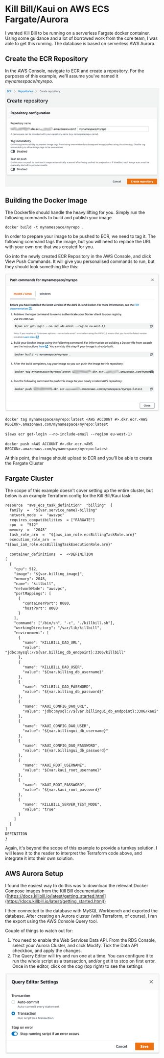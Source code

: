 # Kill Bill/Kaui on AWS ECS Fargate/Aurora

I wanted Kill Bill to be running on a serverless Fargate docker container. Using some guidance and a lot of borrowed work from the core team, I was able to get this running. The database is based on serverless AWS Aurora.

## Create the ECR Repository
In the AWS Console, navigate to ECR and create a repository. For the purposes of this example, we'll assume you've named it *mynamespace/myrepo*.

![Creating the ECR Repository](./docs/create-ecr.png)

## Building the Docker Image
The Dockerfile should handle the heavy lifting for you. Simply run the following commands to build and publish your image

~~~~
docker build -t mynamespace/myrepo .
~~~~

In order to prepare your image to be pushed to ECR, we need to tag it. The following command tags the image, but you will need to replace the URL with your own one that was created for you.

Go into the newly created ECR Repository in the AWS Console, and click View Push Commands. It will give you personalised commands to run, but they should look something like this:

![ECR Push Commands](./docs/ecr-push.png)

~~~~
docker tag mynamespace/myrepo:latest <AWS ACCOUNT #>.dkr.ecr.<AWS REGION>.amazonaws.com/mynamespace/myrepo:latest

$(aws ecr get-login --no-include-email --region eu-west-1)

docker push <AWS ACCOUNT #>.dkr.ecr.<AWS REGION>.amazonaws.com/mynamespace/myrepo:latest
~~~~
At this point, the image should upload to ECR and you'll be able to create the Fargate Cluster

## Fargate Cluster
The scope of this example doesn't cover setting up the entire cluster, but below is an example Terraform config for the Kill Bill/Kaui task:

~~~~
resource  "aws_ecs_task_definition"  "billing"  {
  family  =  "${var.service_name}-billing"
  network_mode  =  "awsvpc"
  requires_compatibilities  = ["FARGATE"]
  cpu  =  "512"
  memory  =  "2048"
  task_role_arn  =  "${aws_iam_role.ecsBillingTaskRole.arn}"
  execution_role_arn  =  "${aws_iam_role.ecsBillingTaskExecutionRole.arn}"

  container_definitions  =  <<DEFINITION
[
  {
    "cpu": 512,
    "image": "${var.billing_image}",
    "memory": 2048,
    "name": "killbill",
    "networkMode": "awsvpc",
    "portMappings": [
      {
        "containerPort": 8080,
        "hostPort": 8080
      }
    ],
    "command": ["/bin/sh", "-c", "./killbill.sh"],
    "workingDirectory": "/var/lib/killbill",
    "environment": [
      {
        "name": "KILLBILL_DAO_URL",
        "value": "jdbc:mysql://${var.billing_db_endpoint}:3306/killbill"
      },
      {
        "name": "KILLBILL_DAO_USER",
        "value": "${var.billing_db_username}"
      },
      {
        "name": "KILLBILL_DAO_PASSWORD",
        "value": "${var.billing_db_password}"
      },
      {
        "name": "KAUI_CONFIG_DAO_URL",
        "value": "jdbc:mysql://${var.billingui_db_endpoint}:3306/kaui"
      },
      {
        "name": "KAUI_CONFIG_DAO_USER",
        "value": "${var.billingui_db_username}"
      },
      {
        "name": "KAUI_CONFIG_DAO_PASSWORD",
        "value": "${var.billingui_db_password}"
      },
      {
        "name": "KAUI_ROOT_USERNAME",
        "value": "${var.kaui_root_username}"
      },
      {
        "name": "KAUI_ROOT_PASSWORD",
        "value": "${var.kaui_root_password}"
      },
      {
        "name": "KILLBILL_SERVER_TEST_MODE",
        "value": "true"
      }
    ]
  }
]
DEFINITION
}
~~~~

Again, it's beyond the scope of this example to provide a turnkey solution. I will leave it to the reader to interpret the Terraform code above, and integrate it into their own solution.

## AWS Aurora Setup
I found the easiest way to do this was to download the relevant Docker Compose images from the Kill Bill documentation ([https://docs.killbill.io/latest/getting_started.html](https://docs.killbill.io/latest/getting_started.html))

I then connected to the database with MySQL Workbench and exported the database. After creating an Aurora cluster (with Terraform, of course), I ran the export using the AWS Console Query tool.

Couple of things to watch out for:

 1. You need to enable the Web Services Data API. From the RDS Console, select your Aurora Cluster, and click Modify. Tick the Data API checkbox, and apply the changes.
 2. The Query Editor will try and run one at a time. You can configure it to run the whole script as a transaction, and/or get it to stop on first error. Once in the editor, click on the cog (top right) to see the settings

![RDS Query Editor settings](./docs/query-editor.png)